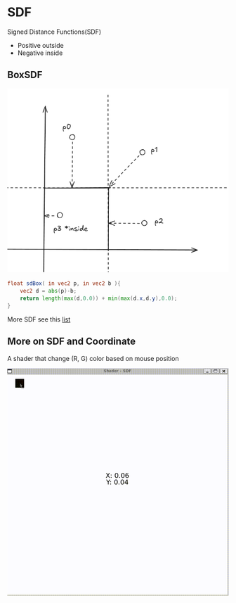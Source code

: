 # SDF

Signed Distance Functions(SDF)
* Positive outside
* Negative inside

## BoxSDF

![box sdf](../docs/sdf/box_sdf.png)

```glsl
float sdBox( in vec2 p, in vec2 b ){
    vec2 d = abs(p)-b;
    return length(max(d,0.0)) + min(max(d.x,d.y),0.0);
}
```

More SDF see this [list](https://iquilezles.org/articles/distfunctions2d/)


## More on SDF and Coordinate

A shader that change (R, G) color based on mouse position

![sdf shader](../docs/sdf/sdf.gif)

